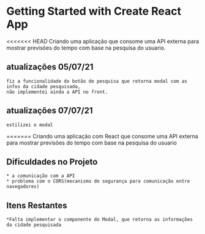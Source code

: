 # Getting Started with Create React App

<<<<<<< HEAD
Criando uma aplicação que consome uma API externa para mostrar previsões do tempo 
com base na pesquisa do usuario.

## atualizações 05/07/21
    fiz a funcionalidade do botão de pesquisa que retorna modal com as infos da cidade pesquisada,
    não implementei ainda a API no front.
## atualizações 07/07/21
    estilizei o modal 
=======
Criando uma aplicação com React que consome uma API externa para mostrar previsões do tempo 
com base na pesquisa do usuario

## Dificuldades no Projeto
    * a comunicação com a API
    * problema com o CORS(mecanismo de segurança para comunicação entre navegadores)
    
    
## Itens Restantes

    *Falta implementar o componente do Modal, que retorna as informações da cidade pesquisada
